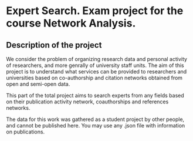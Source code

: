 # Expert Search. Exam project for the course Network Analysis.


## Description of the project 
We consider the problem of organizing research data and personal activity of researchers, and more genrally of university staff units. The aim of this project is to understand what services can be provided to researchers and universities based on co-authorship and citation networks obtained from open and semi-open data.

This part of the total project aims to search experts from any fields based on their publication activity network, coauthorships and references networks. 

The data for this work was gathered as a student project by other people, and cannot be published here. You may use any .json file with information on publications.
